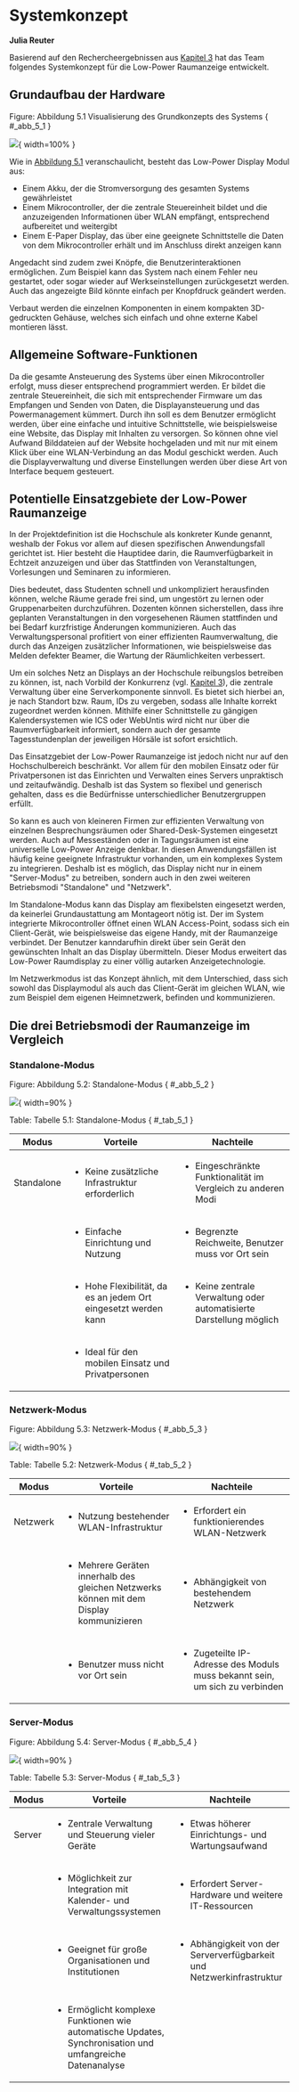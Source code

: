 # Systemkonzept
**Julia Reuter**

Basierend auf den Rechercheergebnissen aus [Kapitel 3](StandDerWissenschaftUndTechnik.md) hat das Team folgendes Systemkonzept für die Low-Power Raumanzeige entwickelt.

## Grundaufbau der Hardware

Figure: Abbildung 5.1 Visualisierung des Grundkonzepts des Systems  { #_abb_5_1 }

![](img/konzept.png){ width=100% }

Wie in [Abbildung 5.1](#_abb_5_1) veranschaulicht, besteht das Low-Power Display Modul aus:

- Einem Akku, der die Stromversorgung des gesamten Systems gewährleistet
- Einem Mikrocontroller, der die zentrale Steuereinheit bildet und die anzuzeigenden Informationen über WLAN empfängt, entsprechend aufbereitet und weitergibt
- Einem E-Paper Display, das über eine geeignete Schnittstelle die Daten von dem Mikrocontroller erhält und im Anschluss direkt anzeigen kann

Angedacht sind zudem zwei Knöpfe, die Benutzerinteraktionen ermöglichen. Zum Beispiel kann das System nach einem Fehler neu gestartet, oder sogar wieder auf Werkseinstellungen zurückgesetzt werden. Auch das angezeigte Bild könnte einfach per Knopfdruck geändert werden. 

Verbaut werden die einzelnen Komponenten in einem kompakten 3D-gedruckten Gehäuse, welches sich einfach und ohne externe Kabel montieren lässt.


## Allgemeine Software-Funktionen

Da die gesamte Ansteuerung des Systems über einen Mikrocontroller erfolgt, muss dieser entsprechend programmiert werden. Er bildet die zentrale Steuereinheit, die sich mit entsprechender Firmware um das Empfangen und Senden von Daten, die Displayansteuerung und das Powermanagement kümmert. 
Durch ihn soll es dem Benutzer ermöglicht werden, über eine einfache und intuitive Schnittstelle, wie beispielsweise eine Website, das Display mit Inhalten zu versorgen. So können ohne viel Aufwand Bilddateien auf der Website hochgeladen und mit nur mit einem Klick über eine WLAN-Verbindung an das Modul geschickt werden. Auch die Displayverwaltung und diverse Einstellungen werden über diese Art von Interface bequem gesteuert.

## Potentielle Einsatzgebiete der Low-Power Raumanzeige

In der Projektdefinition ist die Hochschule als konkreter Kunde genannt, weshalb der Fokus vor allem auf diesen spezifischen Anwendungsfall gerichtet ist. Hier besteht die Hauptidee darin, die Raumverfügbarkeit in Echtzeit anzuzeigen und über das Stattfinden von Veranstaltungen, Vorlesungen und Seminaren zu informieren. 

Dies bedeutet, dass Studenten schnell und unkompliziert herausfinden können, welche Räume gerade frei sind, um ungestört zu lernen oder Gruppenarbeiten durchzuführen. Dozenten können sicherstellen, dass ihre geplanten Veranstaltungen in den vorgesehenen Räumen stattfinden und bei Bedarf kurzfristige Änderungen kommunizieren. Auch das Verwaltungspersonal profitiert von einer effizienten Raumverwaltung, die durch das Anzeigen zusätzlicher Informationen, wie beispielsweise das Melden defekter Beamer, die Wartung der Räumlichkeiten verbessert.

Um ein solches Netz an Displays an der Hochschule reibungslos betreiben zu können, ist, nach Vorbild der Konkurrenz (vgl. [Kapitel 3](StandDerWissenschaftUndTechnik.md)), die zentrale Verwaltung über eine Serverkomponente sinnvoll. Es bietet sich hierbei an, je nach Standort bzw. Raum, IDs zu vergeben, sodass alle Inhalte korrekt zugeordnet werden können. Mithilfe einer Schnittstelle zu gängigen Kalendersystemen wie ICS oder WebUntis wird nicht nur über die Raumverfügbarkeit informiert, sondern auch der gesamte Tagesstundenplan der jeweiligen Hörsäle ist sofort ersichtlich.

Das Einsatzgebiet der Low-Power Raumanzeige ist jedoch nicht nur auf den Hochschulbereich beschränkt. Vor allem für den mobilen Einsatz oder für Privatpersonen ist das Einrichten und Verwalten eines Servers unpraktisch und zeitaufwändig. Deshalb ist das System so flexibel und generisch gehalten, dass es die Bedürfnisse unterschiedlicher Benutzergruppen erfüllt. 

So kann es auch von kleineren Firmen zur effizienten Verwaltung von einzelnen Besprechungsräumen oder Shared-Desk-Systemen eingesetzt werden. Auch auf Messeständen oder in Tagungsräumen ist eine universelle Low-Power Anzeige denkbar. In diesen Anwendungsfällen ist häufig keine geeignete Infrastruktur vorhanden, um ein komplexes System zu integrieren.
Deshalb ist es möglich, das Display nicht nur in einem "Server-Modus" zu betreiben, sondern auch in den zwei weiteren Betriebsmodi "Standalone" und "Netzwerk".

Im Standalone-Modus kann das Display am flexibelsten eingesetzt werden, da keinerlei Grundaustattung am Montageort nötig ist. Der im System integrierte Mikrocontroller öffnet einen WLAN Access-Point, sodass sich ein Client-Gerät, wie beispielsweise das eigene Handy, mit der Raumanzeige verbindet. Der Benutzer kanndarufhin direkt über sein Gerät den gewünschten Inhalt an das Display übermitteln. Dieser Modus erweitert das Low-Power Raumdisplay zu einer völlig autarken Anzeigetechnologie. 

Im Netzwerkmodus ist das Konzept ähnlich, mit dem Unterschied, dass sich sowohl das Displaymodul als auch das Client-Gerät im gleichen WLAN, wie zum Beispiel dem eigenen Heimnetzwerk, befinden und kommunizieren.


## Die drei Betriebsmodi der Raumanzeige im Vergleich

### Standalone-Modus

Figure: Abbildung 5.2: Standalone-Modus { #_abb_5_2 }

![](img/Standalone.png){ width=90% }

Table: Tabelle 5.1: Standalone-Modus { #_tab_5_1 }

| Modus       | Vorteile                                                                                          | Nachteile                                                                                          |
|-------------|---------------------------------------------------------------------------------------------------|----------------------------------------------------------------------------------------------------|
| Standalone  | <ul><li>Keine zusätzliche Infrastruktur erforderlich</li></ul>                                                    | <ul><li>Eingeschränkte Funktionalität im Vergleich zu anderen Modi</li></ul>                                       |
|             | <ul><li>Einfache Einrichtung und Nutzung</li></ul>                                                                | <ul><li>Begrenzte Reichweite, Benutzer muss vor Ort sein</li></ul>                                                                |
|             | <ul><li>Hohe Flexibilität, da es an jedem Ort eingesetzt werden kann</li></ul>                                     | <ul><li>Keine zentrale Verwaltung oder automatisierte Darstellung möglich</ul></li>                           |
|             | <ul><li>Ideal für den mobilen Einsatz und Privatpersonen</li></ul>                                                    |                                                                                                    |


### Netzwerk-Modus

Figure: Abbildung 5.3: Netzwerk-Modus { #_abb_5_3 }

![](img/netzwerk.png){ width=90% }

Table: Tabelle 5.2: Netzwerk-Modus { #_tab_5_2 }

| Modus       | Vorteile                                                                                          | Nachteile                                                                                          |
|-------------|---------------------------------------------------------------------------------------------------|----------------------------------------------------------------------------------------------------|
| Netzwerk    | <ul><li>Nutzung bestehender WLAN-Infrastruktur</li></ul>                                                          | <ul><li>Erfordert ein funktionierendes WLAN-Netzwerk</li></ul>                                                     |
|             | <ul><li>Mehrere Geräten innerhalb des gleichen Netzwerks können mit dem Display kommunizieren</li></ul>                      | <ul><li>Abhängigkeit von bestehendem Netzwerk</li></ul>                                                            |
|             | <ul><li>Benutzer muss nicht vor Ort sein</li></ul>                                        | <ul><li>Zugeteilte IP-Adresse des Moduls muss bekannt sein, um sich zu verbinden</li></ul>                            |



### Server-Modus

Figure: Abbildung 5.4: Server-Modus { #_abb_5_4 }

![](img/server.png){ width=90% }

Table: Tabelle 5.3: Server-Modus { #_tab_5_3 }

| Modus       | Vorteile                                                                                          | Nachteile                                                                                          |
|-------------|---------------------------------------------------------------------------------------------------|----------------------------------------------------------------------------------------------------|
| Server      | <ul><li>Zentrale Verwaltung und Steuerung vieler Geräte</li></ul>                                                 | <ul><li>Etwas höherer Einrichtungs- und Wartungsaufwand</li></ul>                                                          |
|             | <ul><li>Möglichkeit zur Integration mit Kalender- und Verwaltungssystemen</li></ul>                               | <ul><li>Erfordert Server-Hardware und weitere IT-Ressourcen</li></ul>                                           |
|             | <ul><li>Geeignet für große Organisationen und Institutionen</li></ul>                                             | <ul><li>Abhängigkeit von der Serververfügbarkeit und Netzwerkinfrastruktur</li></ul>                                |
|             | <ul><li>Ermöglicht komplexe Funktionen wie automatische Updates, Synchronisation und umfangreiche Datenanalyse</li></ul> | 